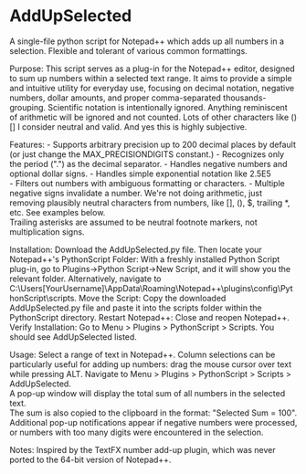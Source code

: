 # AddUpSelected 
A single-file python script for Notepad++ which adds up all numbers in a selection.  Flexible and tolerant of various common formattings.

 
Purpose:
    This script serves as a plug-in for the Notepad++ editor, designed to sum up numbers within a selected text range.
    It aims to provide a simple and intuitive utility for everyday use, focusing on decimal notation, negative numbers,
    dollar amounts, and proper comma-separated thousands-grouping. Scientific notation is intentionally ignored.
    Anything reminiscent of arithmetic will be ignored and not counted.  Lots of other characters like () [] I consider neutral and valid. And yes this is highly subjective. 

Features:
    - Supports arbitrary precision up to 200 decimal places by default (or just change the MAX_PRECISIONDIGITS constant.)
    - Recognizes only the period (".") as the decimal separator.
    - Handles negative numbers and optional dollar signs.
    - Handles simple exponential notation like 2.5E5  
    - Filters out numbers with ambiguous formatting or characters.
    - Multiple negative signs invalidate a number.  We're not doing arithmetic, just removing plausibly neutral characters from numbers,
       like [], (), $, trailing *, etc. See examples below.  
       Trailing asterisks are assumed to be neutral footnote markers, not multiplication signs. 

Installation: 
       Download the AddUpSelected.py file. Then locate your Notepad++'s PythonScript Folder:
       With a freshly installed Python Script plug-in, go to Plugins->Python Script->New Script, and it will show you the relevant folder.
       Alternatively, navigate to C:\Users\[YourUsername]\AppData\Roaming\Notepad++\plugins\config\PythonScript\scripts.
       Move the Script: Copy the downloaded AddUpSelected.py file and paste it into the scripts folder within the PythonScript directory.
       Restart Notepad++: Close and reopen Notepad++.
       Verify Installation: Go to Menu > Plugins > PythonScript > Scripts. You should see AddUpSelected listed.

Usage:
      Select a range of text in Notepad++. Column selections can be particularly useful for adding up numbers: drag the mouse cursor over text while pressing ALT.
      Navigate to Menu > Plugins > PythonScript > Scripts > AddUpSelected.       
      A pop-up window will display the total sum of all numbers in the selected text.       
      The sum is also copied to the clipboard in the format: "Selected Sum = 100".
      Additional pop-up notifications appear if negative numbers were processed, or numbers with too many digits were encountered in the selection.

Notes:
     Inspired by the TextFX number add-up plugin, which was never ported to the 64-bit version of Notepad++.

    
